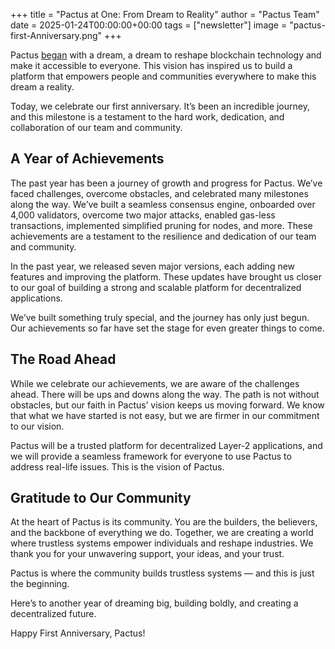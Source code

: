 +++
title = "Pactus at One: From Dream to Reality"
author = "Pactus Team"
date = 2025-01-24T00:00:00+00:00
tags = ["newsletter"]
image = "pactus-first-Anniversary.png"
+++

Pactus [began](https://pactus.org/2024/01/24/mainnet-launched/) with a dream,
a dream to reshape blockchain technology and make it accessible to everyone.
This vision has inspired us to build a platform that empowers people and
communities everywhere to make this dream a reality.

Today, we celebrate our first anniversary.
It’s been an incredible journey, and this milestone is a testament to the hard work,
dedication, and collaboration of our team and community.

## A Year of Achievements

The past year has been a journey of growth and progress for Pactus.
We’ve faced challenges, overcome obstacles, and celebrated many milestones along the way.
We’ve built a seamless consensus engine, onboarded over 4,000 validators, overcome two major attacks,
enabled gas-less transactions, implemented simplified pruning for nodes, and more.
These achievements are a testament to the resilience and dedication of our team and community.

In the past year, we released seven major versions, each adding new features and improving the platform.
These updates have brought us closer to our goal of
building a strong and scalable platform for decentralized applications.

We’ve built something truly special, and the journey has only just begun.
Our achievements so far have set the stage for even greater things to come.

## The Road Ahead

While we celebrate our achievements, we are aware of the challenges ahead.
There will be ups and downs along the way.
The path is not without obstacles, but our faith in Pactus’ vision keeps us moving forward.
We know that what we have started is not easy, but we are firmer in our commitment to our vision.

Pactus will be a trusted platform for decentralized Layer-2 applications,
and we will provide a seamless framework for everyone to use
Pactus to address real-life issues. This is the vision of Pactus.

## Gratitude to Our Community

At the heart of Pactus is its community.
You are the builders, the believers, and the backbone of everything we do.
Together, we are creating a world where trustless systems empower individuals and reshape industries.
We thank you for your unwavering support, your ideas, and your trust.

Pactus is where the community builds trustless systems — and this is just the beginning.

Here’s to another year of dreaming big, building boldly, and creating a decentralized future.

Happy First Anniversary, Pactus!

